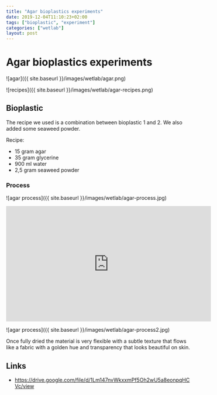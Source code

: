 ```yaml
---
title: "Agar bioplastics experiments"
date: 2019-12-04T11:10:23+02:00
tags: ["bioplastic", "experiment"]
categories: ["wetlab"]
layout: post
---
```


# Agar bioplastics experiments
![agar]({{ site.baseurl }}/images/wetlab/agar.png)

![recipes]({{ site.baseurl }}/images/wetlab/agar-recipes.png)

## Bioplastic
The recipe we used is a combination between bioplastic 1 and 2. We also added some seaweed powder.

Recipe:
- 15 gram agar
- 35 gram glycerine
- 900 ml water
- 2,5 gram seaweed powder

### Process 
![agar process]({{ site.baseurl }}/images/wetlab/agar-process.jpg)

<iframe width="560" height="315" src="https://www.youtube.com/embed/beiZf8rCAhw" frameborder="0" allow="accelerometer; autoplay; encrypted-media; gyroscope; picture-in-picture" allowfullscreen></iframe>

![agar process]({{ site.baseurl }}/images/wetlab/agar-process2.jpg)

Once fully dried the material is very flexible with a subtle texture that flows like a fabric with a golden hue and transparency that looks beautiful on skin. 

## Links
- <https://drive.google.com/file/d/1Lm147nvWkxxmPf5Oh2wU5a8eonpqHCVc/view>